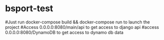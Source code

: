 # bsport-test
#Just run docker-compose build && docker-compose run to launch the project
#Access 0.0.0.0:8080/main/api to get access to django api
#access 0.0.0.0:8080/DynamoDB to get access to dynamo db data
